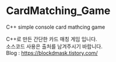 # CardMatching_Game
C++ simple console card mathcing game

C++로 만든 간단한 카드 매칭 게임 입니다.   
소스코드 사용은 출처를 남겨주시기 바랍니다.   
Blog : https://blockdmask.tistory.com/   
